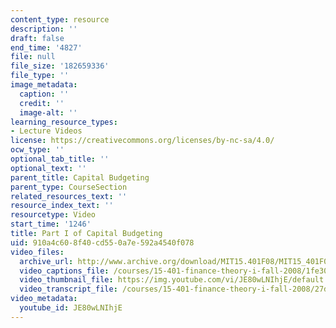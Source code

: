 ```yaml
---
content_type: resource
description: ''
draft: false
end_time: '4827'
file: null
file_size: '182659336'
file_type: ''
image_metadata:
  caption: ''
  credit: ''
  image-alt: ''
learning_resource_types:
- Lecture Videos
license: https://creativecommons.org/licenses/by-nc-sa/4.0/
ocw_type: ''
optional_tab_title: ''
optional_text: ''
parent_title: Capital Budgeting
parent_type: CourseSection
related_resources_text: ''
resource_index_text: ''
resourcetype: Video
start_time: '1246'
title: Part I of Capital Budgeting
uid: 910a4c60-8f40-cd55-0a7e-592a4540f078
video_files:
  archive_url: http://www.archive.org/download/MIT15.401F08/MIT15_401F08_ses17_300k.mp4
  video_captions_file: /courses/15-401-finance-theory-i-fall-2008/1fe3003c75c85f7c9c63c05b712e242e_JE80wLNIhjE.vtt
  video_thumbnail_file: https://img.youtube.com/vi/JE80wLNIhjE/default.jpg
  video_transcript_file: /courses/15-401-finance-theory-i-fall-2008/27d78b80970cff3939a71f7db09de86a_JE80wLNIhjE.pdf
video_metadata:
  youtube_id: JE80wLNIhjE
---
```

